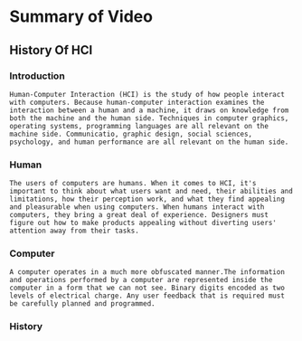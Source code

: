 # Summary of Video

## History Of HCI

### Introduction
    
    Human-Computer Interaction (HCI) is the study of how people interact with computers. Because human-computer interaction examines the interaction between a human and a machine, it draws on knowledge from both the machine and the human side. Techniques in computer graphics, operating systems, programming languages are all relevant on the machine side. Communicatio, graphic design, social sciences, psychology, and human performance are all relevant on the human side.

### Human
    The users of computers are humans. When it comes to HCI, it's important to think about what users want and need, their abilities and limitations, how their perception work, and what they find appealing and pleasurable when using computers. When humans interact with computers, they bring a great deal of experience. Designers must figure out how to make products appealing without diverting users' attention away from their tasks.

### Computer
    A computer operates in a much more obfuscated manner.The information and operations performed by a computer are represented inside the computer in a form that we can not see. Binary digits encoded as two levels of electrical charge. Any user feedback that is required must be carefully planned and programmed.
    
 ### History
 
 
